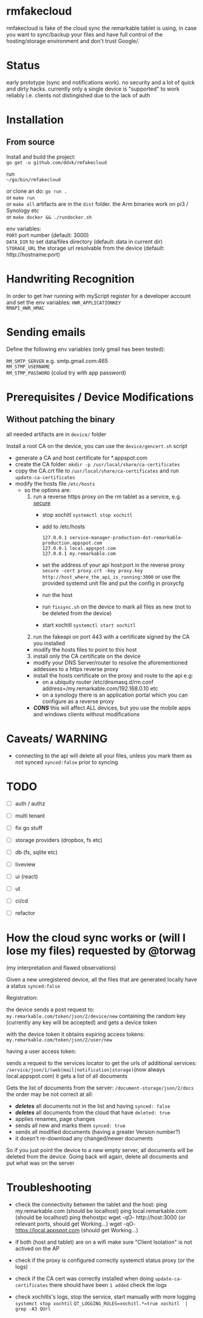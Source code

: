 # rmfakecloud


rmfakecloud is fake of the cloud sync the remarkable tablet is using, in case you want to sync/backup your files and have full control of the hosting/storage environment and don't trust Google/.

# Status 
early prototype (sync and notifications work). no security and a lot of quick and dirty hacks.
currently only a single device is "supported" to work reliably i.e. clients not distingished due to the lack of auth

# Installation

## From source

Install and build the project:  
`go get -u github.com/ddvk/rmfakecloud`

run  
`~/go/bin/rmfakecloud`  


or clone an do: `go run .`  
or `make run`  
or `make all` artifacts are in the `dist` folder. the Arm binaries work on pi3 / Synology etc  
or `make docker && ./rundocker.sh`  


env variables:  
`PORT` port number (default: 3000)  
`DATA_DIR` to set data/files directory (default: data in current dir)  
`STORAGE_URL` the storage url resolvable from the device (default: http://hostname:port)  

# Handwriting Recognition
In order to get hwr running with myScript register for a developer account and set the env variables: 
`HWR_APPLICATIONKEY`  
`RMAPI_HWR_HMAC`

# Sending emails
Define the following env variables (only gmail has been tested):

`RM_SMTP_SERVER` e.g. smtp.gmail.com:465  
`RM_STMP_USERNAME`  
`RM_STMP_PASSWORD` (colud try with app password)  

# Prerequisites / Device Modifications

## Without patching the binary
all needed artifacts are in `device/` folder

Install a root CA on the device, you can use the `device/gencert.sh` script
- generate a CA and host certificate for *.appspot.com []()
- create the CA folder: `mkdir -p /usr/local/share/ca-certificates`
- copy the CA.crt file to `/usr/local/share/ca-certificates` and run `update-ca-certificates`
- modify the hosts file `/etc/hosts`
	- so the options are:
        1. run a reverse https proxy on the rm tablet as a service, e.g. [secure](https://github.com/yi-jiayu/secure)
            - stop xochitl `systemctl stop xochitl`
            - add to /etc/hosts
                ```
                127.0.0.1 service-manager-production-dot-remarkable-production.appspot.com
                127.0.0.1 local.appspot.com
                127.0.0.1 my.remarkable.com
                ```
            - set the address of your api host:port in the reverse proxy
                `secure -cert proxy.crt -key proxy.key http://host_where_the_api_is_running:3000`
                or use the provided systemd unit file and put the config in proxycfg

            - run the host
            - run `fixsync.sh` on the device to mark all files as new (not to be deleted from the device)
            - start xochitl `systemctl start xochitl`
		2. run the fakeapi on port 443 with a certificate signed by the CA you installed
        - modify the hosts files to point to this host
        3. install only the CA certificate on the device
        - modify your DNS Server/router to resolve the aforementioned addesses to a https reverse proxy
        - install the hosts certificate on the proxy and route to the api e.g:
            - on a ubiquity router /etc/dnsmasq.d/rm.conf
               address=/my.remarkable.com/192.168.0.10
               etc
            - on a synology there is an application portal which you can configure as a reverse proxy
        - ***CONS*** this will affect ALL devices, but you use the mobile apps and windows clients without modifications

# Caveats/ WARNING
- connecting to the api will delete all your files, unless you mark them as not synced `synced:false` prior to syncing

# TODO

- [ ] auth / authz
- [ ] multi tenant
- [ ] fix go stuff
- [ ] storage providers (dropbox, fs etc)
- [ ] db (fs, sqlite etc)
- [ ] liveview
- [ ] ui (react)
- [ ] ut
- [ ] ci/cd
- [ ] refactor


# How the cloud sync works or (will I lose my files) requested by @torwag
(my interpretation and flawed observations)

Given a new unregistered device, all the files that are generated locally have a status `synced:false`

Registration:

the device sends a post request to: `my.remarkable.com/token/json/2/device/new`
containing the random key (currently any key will be accepted) and gets a device token

with the device token it obtains expiring access tokens: `my.remarkable.com/token/json/2/user/new`

having a user access token: 

sends a request to the services locator to get the urls of additional services:
`/service/json/1/(web|mail|notification|storage)`(now always local.appspot.com)
it gets a list of all documents


Gets the list of documents from the server: `/document-storage/json/2/docs`
the order may be not correct at all:
- ***deletes*** all documents not in the list and having `synced: false`
- ***deletes*** all documents from the cloud that have `deleted: true`
- applies renames, page changes
- sends all new and marks them `synced: true`
- sends all modified documents (having a greater Version number?)
- it doesn't re-download any changed/newer documents


So if you just point the device to a new empty server, all documents will be deleted from the device. 
Going back will again, delete all documents and put what was on the server

# Troubleshooting
- check the connectivity between the tablet and the host:
    ping my.remarkable.com (should be localhost)
    ping local.remarkable.com (should be localhost)
    ping thehostpc
    wget -qO- http://host:3000 (or relevant ports, should get Working...)
    wget -qO- https://local.appspot.com (should get Working...)
    

- if both (host and tablet) are on a wifi make sure "Client Isolation" is not actived on the AP

- check if the proxy is configured correctly
    systemctl status proxy (or the logs)
- check if the CA cert was correctly installed
    when doing `update-ca-certificates` there should have been `1 added`
    check the logs

- check xochitls's logs, stop the service, start manually with more logging
    `systemct stop xochtil`
    `QT_LOGGING_RULES=xochitl.*=true xochitl  | grep -A3 QUrl`



